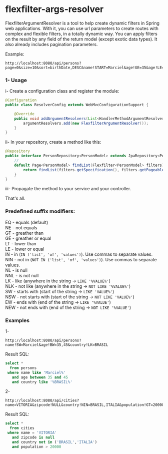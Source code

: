# flexfilter-args-resolver

FlexfilterArgumentResolver is a tool to help create dynamic filters in Spring web applications. With it, you can use url parameters to create routes with complex and flexible filters, in a totally dynamic way. You can apply filters on the result by any field of the return model (except exotic data types). It also already includes pagination parameters.


Example:

```
http://localhost:8080/api/persons?page=0&size=10&sort=birthDate,DESC&name!START=Marciel&age!GE=35&age!LE=45&country!LIKE=BRASIL
```

### 1- Usage
i- Create a configuration class and register the module:
```java
@Configuration
public class ResolverConfig extends WebMvcConfigurationSupport {

	@Override
	public void addArgumentResolvers(List<HandlerMethodArgumentResolver> argumentResolvers) {
		argumentResolvers.add(new FlexfilterArgumentResolver());
	}
}
```
ii- In your repository, create a method like this: 
```java
@Repository
public interface PersonRepository<PersonModel> extends JpaRepository<PersonModel, UUID>, JpaSpecificationExecutor<PersonModel> {
	//
	default Page<PersonModel> findList(Flexfilter<PersonModel> filters) {
		return findList(filters.getSpecification(), filters.getPageable());
	}
}
```
iii- Propagate the method to your service and your controller.


That's all.


### Predefined suffix modifiers:
EQ - equals (default)<br/>
NE - not equals<br/>
GT - greather than<br/>
GE - greather or equal<br/>
LT - lower than<br/>
LE - lower or equal<br/>
IN - in (`IN ('list', 'of', 'values')`). Use commas to separate values.<br/>
NIN - not in (`NOT IN ('list', 'of', 'values')`). Use commas to separate values.<br/>
NL - is null<br/>
NNL - is not null<br/>
LK - like (anywhere in the string -> `LIKE '%VALUE%'`)<br/>
NLK - not like (anywhere in the string -> `NOT LIKE '%VALUE%'`)<br/>
SW - starts with (start of the string -> `LIKE 'VALUE%'`)<br/>
NSW - not starts with (start of the string -> `NOT LIKE 'VALUE%'`)<br/>
EW - ends with (end of the string -> `LIKE '%VALUE'`)<br/>
NEW - not ends with (end of the string -> `NOT LIKE '%VALUE'`)

### Examples
1- 
```
http://localhost:8080/api/persons?name!SW=Marciel&age!BW=35,45&country!LK=BRASIL
```
Result SQL:
```sql
select *
  from persons
 where name like 'Marciel%'
   and age between 35 and 45
   and country like '%BRASIL%'
```

2- 
```
http://localhost:8080/api/cities?name=VITORIA&zipcode!NULL&country!NIN=BRASIL,ITALIA&population!GT=20000
```
Result SQL:
```sql
select *
  from cities
 where name = 'VITORIA'
   and zipcode is null
   and country not in ('BRASIL','ITALIA')
   and population > 20000
```
